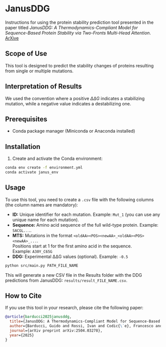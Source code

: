 # JanusDDG  

Instructions for using the protein stability prediction tool presented in the paper titled  *JanusDDG: A Thermodynamics-Compliant Model for
Sequence-Based Protein Stability via Two-Fronts Multi-Head
Attention*. [ArXive](https://arxiv.org/pdf/2504.03278)

## Scope of Use

This tool is designed to predict the stability changes of proteins resulting from single or multiple mutations.

## Interpretation of Results

We used the convention where a positive $\Delta\Delta G$ indicates a stabilizing mutation, while a negative value indicates a destabilizing one.

## Prerequisites

- Conda package manager (Miniconda or Anaconda installed)

## Installation

1. Create and activate the Conda environment:
```bash
conda env create -f environment.yml
conda activate janus_env

```

## Usage

To use this tool, you need to create a `.csv` file with the following columns (the column names are mandatory):

- **ID:** Unique identifier for each mutation. Example: `Mut_1` (you can use any unique name for each mutation).
- **Sequence:** Amino acid sequence of the full wild-type protein. Example: `SACGL...`.
- **MTS:** Mutations in the format `<oldAA><POS><newAA>_<oldAA><POS><newAA>_...`.  
  Positions start at 1 for the first amino acid in the sequence.  
  Example: `A30Y_C65G`
- **DDG:** Experimental ΔΔG values (optional). Example: `-0.5`


```sh
python src/main.py PATH_FILE_NAME
```


This will generate a new CSV file in the Results folder with the DDG predictions from JanusDDG:
`results/result_FILE_NAME.csv`.


## How to Cite

If you use this tool in your research, please cite the following paper:

```bibtex
@article{barducci2025janusddg,
  title={JanusDDG: A Thermodynamics-Compliant Model for Sequence-Based Protein Stability via Two-Fronts Multi-Head Attention},
  author={Barducci, Guido and Rossi, Ivan and Codic{\`e}, Francesco and Rollo, Cesare and Repetto, Valeria and Pancotti, Corrado and Iannibelli, Virginia and Sanavia, Tiziana and Fariselli, Piero},
  journal={arXiv preprint arXiv:2504.03278},
  year={2025}
}


